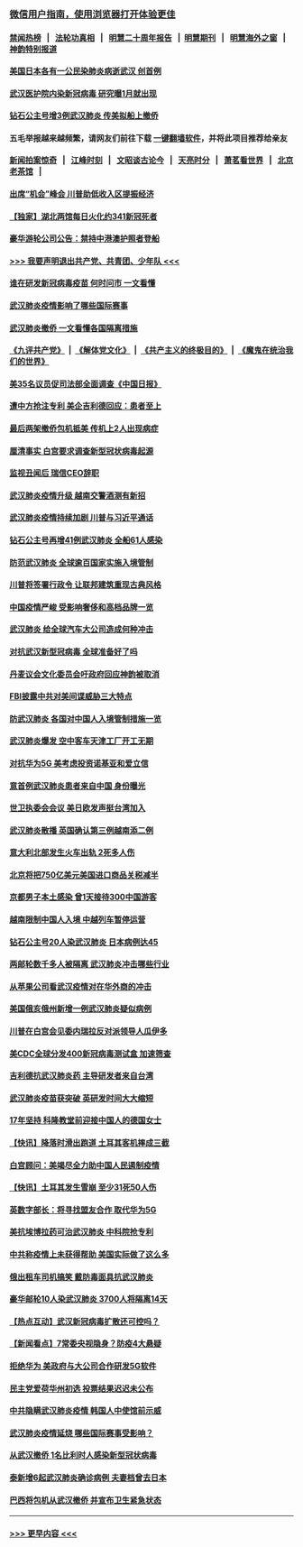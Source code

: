 ### [微信用户指南，使用浏览器打开体验更佳](https://github.com/gfw-breaker/banned-news1/blob/master/indexes/wechat-guide.md?t=0)
#### [禁闻热榜](热点新闻.md?t=0)  &nbsp;&nbsp;|&nbsp;&nbsp; [法轮功真相](https://github.com/gfw-breaker/truth/blob/master/README.md?t=0) &nbsp;&nbsp;|&nbsp;&nbsp; [明慧二十周年报告](https://github.com/gfw-breaker/mh-reports/blob/master/README.md?t=0) &nbsp;&nbsp;|&nbsp;&nbsp;[明慧期刊](https://github.com/gfw-breaker/mh-qikan) &nbsp;&nbsp;|&nbsp;&nbsp; [明慧海外之窗](https://github.com/gfw-breaker/mh-news/blob/master/README.md?t=0) &nbsp;&nbsp;|&nbsp;&nbsp; [神韵特别报道](https://github.com/gfw-breaker/mh-news/blob/master/shenyun.md?t=0)
#### [美国日本各有一公民染肺炎病逝武汉 创首例](../pages/nsc418/n11853509.md?t=02081911) 
#### [武汉医护院内染新冠病毒 研究曝1月就出现](../pages/nsc418/n11852928.md?t=02081911) 
#### [钻石公主号增3例武汉肺炎 传美拟船上撤侨](../pages/nsc418/n11853240.md?t=02081911) 
#### 五毛举报越来越频繁，请网友们前往下载 [一键翻墙软件](https://github.com/gfw-breaker/ssr-accounts)，并将此项目推荐给亲友
#### [新闻拍案惊奇](https://github.com/gfw-breaker/banned-news1/blob/master/pages/link4.md) &nbsp;&nbsp;|&nbsp;&nbsp; [江峰时刻](https://github.com/gfw-breaker/banned-news1/blob/master/pages/link4.md) &nbsp;&nbsp;|&nbsp;&nbsp; [文昭谈古论今](https://github.com/gfw-breaker/banned-news1/blob/master/pages/link4.md) &nbsp;&nbsp;|&nbsp;&nbsp; [天亮时分](https://github.com/gfw-breaker/banned-news1/blob/master/pages/link4.md) &nbsp;&nbsp;|&nbsp;&nbsp; [萧茗看世界](https://github.com/gfw-breaker/banned-news1/blob/master/pages/link4.md) &nbsp;&nbsp;|&nbsp;&nbsp; [北京老茶馆](https://github.com/gfw-breaker/banned-news1/blob/master/pages/link4.md) &nbsp;&nbsp;|&nbsp;&nbsp; 
#### [出席“机会”峰会 川普助低收入区提振经济](../pages/nsc418/n11853232.md?t=02081911) 
#### [【独家】湖北两馆每日火化约341新冠死者](../pages/nsc418/n11845444.md?t=02081911) 
#### [豪华游轮公司公告：禁持中港澳护照者登船](../pages/nsc418/n11852761.md?t=02081911) 
#### [>>> 我要声明退出共产党、共青团、少年队 <<<](https://github.com/begood0513/goodnews/blob/master/quit/letter.md) 
#### [谁在研发新冠病毒疫苗 何时问市 一文看懂](../pages/nsc418/n11852840.md?t=02081911) 
#### [武汉肺炎疫情影响了哪些国际赛事](../pages/nsc418/n11852441.md?t=02081911) 
#### [武汉肺炎撤侨 一文看懂各国隔离措施](../pages/nsc418/n11844216.md?t=02081911) 
#### [《九评共产党》](https://github.com/begood0513/9ping.md/blob/master/README.md) &nbsp;|&nbsp; [《解体党文化》](../../../../jtdwh.md/blob/master/README.md)  &nbsp;|&nbsp; [《共产主义的终极目的》](../../../../gczydzjmd.md/blob/master/README.md) &nbsp;|&nbsp; [《魔鬼在统治我们的世界》](../../../../mgztzwmdsj.md/blob/master/README.md) 
#### [美35名议员促司法部全面调查《中国日报》](../pages/nsc418/n11852435.md?t=02081911) 
#### [遭中方抢注专利 美企吉利德回应：患者至上](../pages/nsc418/n11852037.md?t=02081911) 
#### [最后两架撤侨包机抵美 传机上2人出现病症](../pages/nsc418/n11852173.md?t=02081911) 
#### [厘清事实 白宫要求调查新型冠状病毒起源](../pages/nsc418/n11852106.md?t=02081911) 
#### [监视丑闻后 瑞信CEO辞职](../pages/nsc418/n11852127.md?t=02081911) 
#### [武汉肺炎疫情升级 越南交警酒测有新招](../pages/nsc418/n11851632.md?t=02081911) 
#### [武汉肺炎疫情持续加剧 川普与习近平通话](../pages/nsc418/n11851613.md?t=02081911) 
#### [钻石公主号再增41例武汉肺炎 全船61人感染](../pages/nsc418/n11850401.md?t=02081911) 
#### [防范武汉肺炎 全球逾百国家实施入境管制](../pages/nsc418/n11850557.md?t=02081911) 
#### [川普将签署行政令 让联邦建筑重现古典风格](../pages/nsc418/n11850654.md?t=02081911) 
#### [中国疫情严峻 受影响奢侈和高档品牌一览](../pages/nsc418/n11850319.md?t=02081911) 
#### [武汉肺炎 给全球汽车大公司造成何种冲击](../pages/nsc418/n11850056.md?t=02081911) 
#### [对抗武汉新型冠病毒 全球准备好了吗](../pages/nsc418/n11850142.md?t=02081911) 
#### [丹麦议会文化委员会吁政府回应神韵被取消](../pages/nsc418/n11849312.md?t=02081911) 
#### [FBI披露中共对美间谍威胁三大特点](../pages/nsc418/n11849700.md?t=02081911) 
#### [防武汉肺炎 各国对中国人入境管制措施一览](../pages/nsc418/n11838726.md?t=02081911) 
#### [武汉肺炎爆发 空中客车天津工厂开工无期](../pages/nsc418/n11849634.md?t=02081911) 
#### [对抗华为5G 美考虑投资诺基亚和爱立信](../pages/nsc418/n11849510.md?t=02081911) 
#### [意首例武汉肺炎患者来自中国 身份曝光](../pages/nsc418/n11849454.md?t=02081911) 
#### [世卫执委会会议 美日欧发声挺台湾加入](../pages/nsc418/n11849433.md?t=02081911) 
#### [武汉肺炎散播 英国确认第三例越南添二例](../pages/nsc418/n11849439.md?t=02081911) 
#### [意大利北部发生火车出轨 2死多人伤](../pages/nsc418/n11848999.md?t=02081911) 
#### [北京将把750亿美元美国进口商品关税减半](../pages/nsc418/n11848896.md?t=02081911) 
#### [京都男子本土感染 曾1天接待300中国游客](../pages/nsc418/n11848641.md?t=02081911) 
#### [越南限制中国人入境 中越列车暂停运营](../pages/nsc418/n11847844.md?t=02081911) 
#### [钻石公主号20人染武汉肺炎 日本病例达45](../pages/nsc418/n11847823.md?t=02081911) 
#### [两邮轮数千多人被隔离 武汉肺炎冲击哪些行业](../pages/nsc418/n11847456.md?t=02081911) 
#### [从苹果公司看武汉疫情对在华外商的冲击](../pages/nsc418/n11847586.md?t=02081911) 
#### [美国俄亥俄州新增一例武汉肺炎疑似病例](../pages/nsc418/n11847714.md?t=02081911) 
#### [川普在白宫会见委内瑞拉反对派领导人瓜伊多](../pages/nsc418/n11847391.md?t=02081911) 
#### [美CDC全球分发400新冠病毒测试盒 加速筛查](../pages/nsc418/n11847260.md?t=02081911) 
#### [吉利德抗武汉肺炎药 主导研发者来自台湾](../pages/nsc418/n11847064.md?t=02081911) 
#### [武汉肺炎疫苗获突破 英研发时间大大缩短](../pages/nsc418/n11846915.md?t=02081911) 
#### [17年坚持 科隆教堂前迎接中国人的德国女士](../pages/nsc418/n11846781.md?t=02081911) 
#### [【快讯】降落时滑出跑道 土耳其客机摔成三截](../pages/nsc418/n11847021.md?t=02081911) 
#### [白宫顾问：美竭尽全力助中国人民遏制疫情](../pages/nsc418/n11846756.md?t=02081911) 
#### [【快讯】土耳其发生雪崩 至少31死50人伤](../pages/nsc418/n11846680.md?t=02081911) 
#### [英数字部长：将寻找盟友合作 取代华为5G](../pages/nsc418/n11846485.md?t=02081911) 
#### [美抗埃博拉药可治武汉肺炎 中科院抢专利](../pages/nsc418/n11846409.md?t=02081911) 
#### [中共称疫情上未获得帮助 美国实际做了这么多](../pages/nsc418/n11846008.md?t=02081911) 
#### [俄出租车司机搞笑 戴防毒面具抗武汉肺炎](../pages/nsc418/n11845703.md?t=02081911) 
#### [豪华邮轮10人染武汉肺炎 3700人将隔离14天](../pages/nsc418/n11845543.md?t=02081911) 
#### [【热点互动】武汉新冠病毒扩散还可控吗？](../pages/nsc418/n11844750.md?t=02081911) 
#### [【新闻看点】7常委央视隐身？防疫4大悬疑](../pages/nsc418/n11844611.md?t=02081911) 
#### [拒绝华为 美政府与大公司合作研发5G软件](../pages/nsc418/n11844625.md?t=02081911) 
#### [民主党爱荷华州初选 投票结果迟迟未公布](../pages/nsc418/n11844207.md?t=02081911) 
#### [中共隐瞒武汉肺炎疫情 韩国人中使馆前示威](../pages/nsc418/n11844084.md?t=02081911) 
#### [武汉肺炎疫情延烧 哪些国际赛事受影响？](../pages/nsc418/n11843958.md?t=02081911) 
#### [从武汉撤侨 1名比利时人感染新型冠状病毒](../pages/nsc418/n11843977.md?t=02081911) 
#### [泰新增6起武汉肺炎确诊病例 夫妻档曾去日本](../pages/nsc418/n11843900.md?t=02081911) 
#### [巴西将包机从武汉撤侨 并宣布卫生紧急状态](../pages/nsc418/n11843418.md?t=02081911) 

----
#### [ >>> 更早内容 <<< ](../indexes/nsc418-earlier.md)
